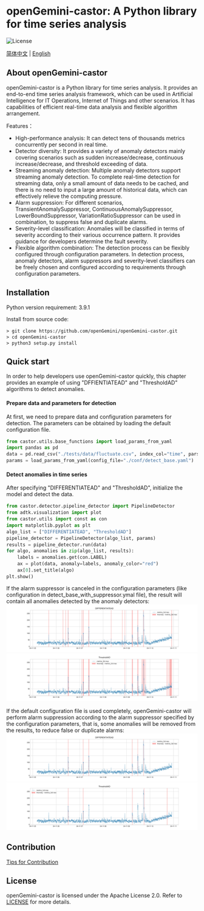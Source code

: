 # openGemini-castor: A Python library for time series analysis
![License](https://img.shields.io/badge/license-Apache2.0-green) 

[简体中文](README_CN.md) | [English]()

## About openGemini-castor
openGemini-castor is a Python library for time series analysis. It provides an end-to-end time series analysis framework, which can be used in Artificial Intelligence for IT Operations, Internet of Things and other scenarios. It has capabilities of efficient real-time data analysis and flexible algorithm arrangement.

Features：
* High-performance analysis: It can detect tens of thousands metrics concurrently per second in real time.
* Detector diversity: It provides a variety of anomaly detectors mainly covering scenarios such as sudden increase/decrease, continuous increase/decrease, and threshold exceeding of data.
* Streaming anomaly detection: Multiple anomaly detectors support streaming anomaly detection. To complete real-time detection for streaming data, only a small amount of data needs to be cached, and there is no need to input a large amount of historical data, which can effectively relieve the computing pressure.
* Alarm suppression: For different scenarios, TransientAnomalySuppressor, ContinuousAnomalySuppressor, LowerBoundSuppressor, VariationRatioSuppressor can be used in combination, to suppress false and duplicate alarms.
* Severity-level classification: Anomalies will be classified in terms of severity according to their various occurrence pattern. It provides guidance for developers determine the fault severity.
* Flexible algorithm combination: The detection process can be flexibly configured through configuration parameters. In detection process, anomaly detectors, alarm suppressors and severity-level classifiers can be freely chosen and configured according to requirements through configuration parameters.
## Installation
Python version requirement: 3.9.1

Install from source code:
```shell
> git clone https://github.com/openGemini/openGemini-castor.git
> cd openGemini-castor
> python3 setup.py install
```

## Quick start
In order to help developers use openGemini-castor quickly, this chapter provides an example of using "DFFIENTIATEAD" and "ThresholdAD" algorithms to detect anomalies.

#### Prepare data and parameters for detection
At first, we need to prepare data and configuration parameters for detection. The parameters can be obtained by loading the default configuration file.
```python
from castor.utils.base_functions import load_params_from_yaml
import pandas as pd
data = pd.read_csv("./tests/data/fluctuate.csv", index_col="time", parse_dates=True)
params = load_params_from_yaml(config_file="./conf/detect_base.yaml")
```

#### Detect anomalies in time series

After specifying "DIFFERENTIATEAD" and "ThresholdAD", initialize the model and detect the data.

```python
from castor.detector.pipeline_detector import PipelineDetector
from adtk.visualization import plot
from castor.utils import const as con
import matplotlib.pyplot as plt
algo_list = ["DIFFERENTIATEAD", "ThresholdAD"]
pipeline_detector = PipelineDetector(algo_list, params)
results = pipeline_detector.run(data)
for algo, anomalies in zip(algo_list, results):
    labels = anomalies.get(con.LABEL)
    ax = plot(data, anomaly=labels, anomaly_color="red")
    ax[0].set_title(algo)
plt.show()
```

If the alarm suppressor is canceled in the configuration parameters (like configuration in detect_base_with_suppressor.ymal file), the result will contain all anomalies detected by the anomaly detectors:
<img src="./docs/_figure/DIFFERENTIATEAD_without_suppressor.jpg"/>
<img src="./docs/_figure/ThresholdAD_without_suppressor.jpg"/>


If the default configuration file is used completely, openGemini-castor will perform alarm suppression according to the alarm suppressor specified by the configuration parameters, that is, some anomalies will be removed from the results, to reduce false or duplicate alarms:
<img src="./docs/_figure/DIFFERENTIATEAD.jpg"/>
<img src="./docs/_figure/ThresholdAD.jpg"/>


## Contribution
[Tips for Contribution](https://github.com/openGemini/openGemini/blob/main/CONTRIBUTION.md)


## License
openGemini-castor is licensed under the Apache License 2.0. Refer to [LICENSE](https://github.com/openGemini/openGemini-castor/blob/main/LICENSE) for more details.




